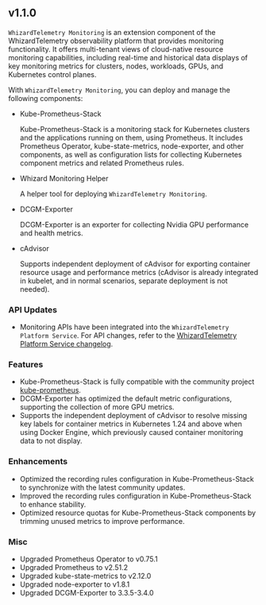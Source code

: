 ## v1.1.0

`WhizardTelemetry Monitoring` is an extension component of the WhizardTelemetry observability platform that provides monitoring functionality. It offers multi-tenant views of cloud-native resource monitoring capabilities, including real-time and historical data displays of key monitoring metrics for clusters, nodes, workloads, GPUs, and Kubernetes control planes.

With `WhizardTelemetry Monitoring`, you can deploy and manage the following components:

- Kube-Prometheus-Stack
  
  Kube-Prometheus-Stack is a monitoring stack for Kubernetes clusters and the applications running on them, using Prometheus. It includes Prometheus Operator, kube-state-metrics, node-exporter, and other components, as well as configuration lists for collecting Kubernetes component metrics and related Prometheus rules.

- Whizard Monitoring Helper

  A helper tool for deploying `WhizardTelemetry Monitoring`.

- DCGM-Exporter

  DCGM-Exporter is an exporter for collecting Nvidia GPU performance and health metrics.

- cAdvisor

  Supports independent deployment of cAdvisor for exporting container resource usage and performance metrics (cAdvisor is already integrated in kubelet, and in normal scenarios, separate deployment is not needed).

### API Updates

- Monitoring APIs have been integrated into the `WhizardTelemetry Platform Service`. For API changes, refer to the [WhizardTelemetry Platform Service changelog](https://github.com/kubesphere-extensions/ks-extensions/tree/main/whizard-telemetry/CHANGELOG_en.md#api-updates).

### Features

- Kube-Prometheus-Stack is fully compatible with the community project [kube-prometheus](https://github.com/prometheus-operator/kube-prometheus).
- DCGM-Exporter has optimized the default metric configurations, supporting the collection of more GPU metrics.
- Supports the independent deployment of cAdvisor to resolve missing key labels for container metrics in Kubernetes 1.24 and above when using Docker Engine, which previously caused container monitoring data to not display.

### Enhancements

- Optimized the recording rules configuration in Kube-Prometheus-Stack to synchronize with the latest community updates.
- Improved the recording rules configuration in Kube-Prometheus-Stack to enhance stability.
- Optimized resource quotas for Kube-Prometheus-Stack components by trimming unused metrics to improve performance.

### Misc

- Upgraded Prometheus Operator to v0.75.1
- Upgraded Prometheus to v2.51.2
- Upgraded kube-state-metrics to v2.12.0
- Upgraded node-exporter to v1.8.1
- Upgraded DCGM-Exporter to 3.3.5-3.4.0
